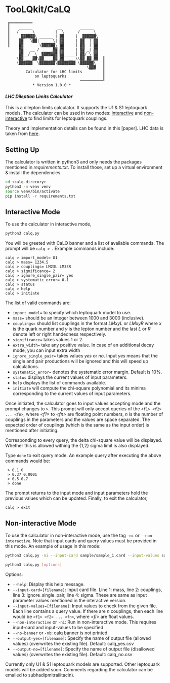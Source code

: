 # TooLQkit/CaLQ

     ╔══════════
     ║    ______           __        ______
     ║   /      \         |  \      /      \
     ║     ▓▓▓▓▓▓\ ______ | ▓▓     |  ▓▓▓▓▓▓\
     ║    ▓▓   \▓▓|      \| ▓▓     | ▓▓  | ▓▓
     ║    ▓▓       \▓▓▓▓▓▓\ ▓▓     | ▓▓  | ▓▓
          ▓▓   __ /      ▓▓ ▓▓     | ▓▓ _| ▓▓
          ▓▓__/  \  ▓▓▓▓▓▓▓ ▓▓_____| ▓▓/ \ ▓▓
         \▓▓    ▓▓\▓▓    ▓▓ ▓▓     \\▓▓ ▓▓ ▓▓  ║
         \▓▓▓▓▓▓  \▓▓▓▓▓▓▓\▓▓▓▓▓▓▓▓ \▓▓▓▓▓▓\   ║
                                        \▓▓▓   ║
             Calculator for LHC limits         ║
                 on leptoquarks                ║
                                     ══════════╝
                * Version 1.0.0 *     

#### _LHC Dileption Limits Calculator_

This is a dilepton limits calculator. It supports the U1 & S1 leptoquark models. The calculator can be used in two modes: [interactive](#interactive-mode) and [non-interactive](#non-interactive-mode) to find limits for leptoquark couplings.

Theory and implementation details can be found in this [paper]. LHC data is taken from [here](https://www.hepdata.net/record/ins1782650).

## Setting Up
The calculator is written in python3 and only needs the packages mentioned in _requirements.txt_. To install those, set up a virtual environment & install the dependencies.
```sh
cd <calq-direcory>
python3 -m venv venv
source venv/bin/activate
pip install -r requirements.txt
```

## Interactive Mode

To use the calculator in interactive mode,
```sh
python3 calq.py
```
You will be greeted with CaLQ banner and a list of available commands. The prompt will be `calq > `. Example commands include:
```
calq > import_model= U1
calq > mass= 1234.5
calq > couplings= LM23L LM33R
calq > significance= 2
calq > ignore_single_pair= yes
calq > systematic_error= 0.1
calq > status
calq > help
calq > initiate
```
The list of valid commands are:

- `import_model=` to specify which leptoquark model to use.
- `mass=` should be an integer between 1000 and 3000 (inclusive).
- `couplings=` should list couplings in the format _LMxyL_ or _LMxyR_ where _x_ is the quark number and _y_ is the lepton number and the last _L_ or _R_ denote left or right handedness respectively.
- `significance=` takes values 1 or 2.
- `extra_width=` take any positive value. In case of an additional
decay mode, you can input extra width
- `ignore_single_pair=` takes values _yes_ or _no_. Input _yes_ means that the single and pair productions will be ignored and this will speed up calculations.
- `systematic_error=` denotes the systematic error margin. Default is 10%.
- `status` displays the current values of input parameters.
- `help` displays the list of commands available.
- `initiate` will compute the chi-square polynomial and its minima corresponding to the current values of input parameters.

Once initiated, the calculator goes to input values accepting mode and the prompt changes to ` > `. This prompt will only accept queries of the `<f1> <f2> ... <fn>`, where _\<f1\>_ to _\<fn\>_ are floating point numbers, _n_ is the number of couplings in the parameters and the values are space separated. The expected order of couplings (which is the same as the input order) is mentioned after initiating.

Corresponding to every query, the delta chi-square value will be displayed. Whether this is allowed withing the {1,2} sigma limit is also displayed.

Type `done` to exit query mode. An example query after executing the above commands would be:
```
 > 0.1 0
 > 0.37 0.0001
 > 0.5 0.7
 > done
```

The prompt returns to the input mode and input parameters hold the previous values which can be updated. Finally, to exit the calculator,
```
calq > exit
```

## Non-interactive Mode

To use the calculator in non-interactive mode, use the tag `-ni` or `--non-interactive`. Note that input cards and query values must be provided in this mode. An example of usage in this mode:
```sh
python3 calq.py -ni --input-card sample/sample_1.card --input-values sample/sample_1.vals --output-yes sample/sample_1_yes.csv --output-no sample/sample_1_no.csv --output-common sample/sample_1_common.csv
```

```sh
python3 calq.py [options]
```
Options:
- `--help`: Display this help message.
- `--input-card=[filename]`: Input card file. Line 1: mass, line 2: couplings, line 3: ignore_single_pair, line 4: sigma. These are same as input parameter values mentioned in the interactive version.
- `--input-values=[filename]`: Input values to check from the given file. Each line contains a query value. If there are _n_ couplings, then each line would be `<f1> <f2> ... <fn>`, where _\<fi>_ are float values.
- `--non-interactive` or `-ni`: Run in non-interactive mode. This requires input-card and input-values to be specified
- `--no-banner` or `-nb`: calq banner is not printed.
- `--output-yes=[filename]`: Specify the name of output file (allowed values) (overwrites the existing file). Default: calq_yes.csv
- `--output-no=[filename]`: Specify the name of output file (disallowed values) (overwrites the existing file). Default: calq_no.csv

Currently only U1 & S1 leptoquark models are supported. Other leptoquark models will be added soon. Comments regarding the calculator can be emailed to subhadip<DOT>mitra<AT>iiit<DOT>ac<DOT>in).

